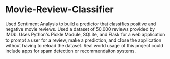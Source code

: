 # Movie-Review-Classifier

Used Sentiment Analysis to build a predictor that classifies positive and negative movie reviews. Used a dataset of 50,000 reviews provided by IMDb. Uses Python's Pickle Module, SQLite, and Flask for a web application to prompt a user for a review, make a prediction, and close the application without having to reload the dataset. Real world usage of this project could include apps for spam detection or recommendaiton systems.
